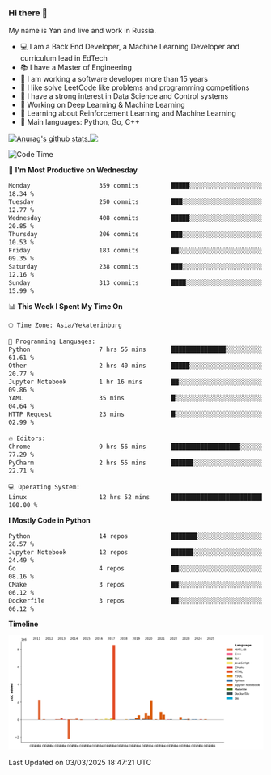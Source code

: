 ### Hi there 👋

My name is Yan and live and work in Russia.

- 💻 I am a Back End Developer, a Machine Learning Developer and curriculum lead in EdTech
- 📚 I have a Master of Engineering
- 🤔 I am working a software developer more than 15 years
- 🌱 I like solve LeetCode like problems and programming competitions
- 📝 I have a strong interest in Data Science and Control systems
- 🔭 Working on Deep Learning & Machine Learning
- 🌱 Learning about Reinforcement Learning and Machine Learning
- 🌟 Main languages: Python, Go, C++

<!--


**yanchick/yanchick** is a ✨ _special_ ✨ repository because its `README.md` (this file) appears on your GitHub profile.

Here are some ideas to get you started:

- I am a self taught Full Stack Developer and a Machine Learning Developer
- 🌱 I’m currently learning ...
- 👯 I’m looking to collaborate on ...
- 🤔 I’m looking for help with ...
- 💬 Ask me about ...
- 📫 How to reach me: ...
- 😄 Pronouns: ...
- ⚡ Fun fact: ...

-->


<a href="https://github.com/anuraghazra/github-readme-stats">
    <img align="center" src="https://github-readme-stats.vercel.app/api?username=yanchick&count_private=true" alt="Anurag's github stats" />
</a>
<a href="https://github.com/anuraghazra/github-readme-stats">
    <img align="center" src="https://github-readme-stats.vercel.app/api/top-langs/?username=yanchick&hide=javascript,html,CSS" />
</a>

<!--START_SECTION:waka-->
![Code Time](http://img.shields.io/badge/Code%20Time-2%2C927%20hrs%2056%20mins-blue)

📅 **I'm Most Productive on Wednesday** 

```text
Monday                   359 commits         █████░░░░░░░░░░░░░░░░░░░░   18.34 % 
Tuesday                  250 commits         ███░░░░░░░░░░░░░░░░░░░░░░   12.77 % 
Wednesday                408 commits         █████░░░░░░░░░░░░░░░░░░░░   20.85 % 
Thursday                 206 commits         ███░░░░░░░░░░░░░░░░░░░░░░   10.53 % 
Friday                   183 commits         ██░░░░░░░░░░░░░░░░░░░░░░░   09.35 % 
Saturday                 238 commits         ███░░░░░░░░░░░░░░░░░░░░░░   12.16 % 
Sunday                   313 commits         ████░░░░░░░░░░░░░░░░░░░░░   15.99 % 
```


📊 **This Week I Spent My Time On** 

```text
🕑︎ Time Zone: Asia/Yekaterinburg

💬 Programming Languages: 
Python                   7 hrs 55 mins       ███████████████░░░░░░░░░░   61.61 % 
Other                    2 hrs 40 mins       █████░░░░░░░░░░░░░░░░░░░░   20.77 % 
Jupyter Notebook         1 hr 16 mins        ██░░░░░░░░░░░░░░░░░░░░░░░   09.86 % 
YAML                     35 mins             █░░░░░░░░░░░░░░░░░░░░░░░░   04.64 % 
HTTP Request             23 mins             █░░░░░░░░░░░░░░░░░░░░░░░░   02.99 % 

🔥 Editors: 
Chrome                   9 hrs 56 mins       ███████████████████░░░░░░   77.29 % 
PyCharm                  2 hrs 55 mins       ██████░░░░░░░░░░░░░░░░░░░   22.71 % 

💻 Operating System: 
Linux                    12 hrs 52 mins      █████████████████████████   100.00 % 
```

**I Mostly Code in Python** 

```text
Python                   14 repos            ███████░░░░░░░░░░░░░░░░░░   28.57 % 
Jupyter Notebook         12 repos            ██████░░░░░░░░░░░░░░░░░░░   24.49 % 
Go                       4 repos             ██░░░░░░░░░░░░░░░░░░░░░░░   08.16 % 
CMake                    3 repos             ██░░░░░░░░░░░░░░░░░░░░░░░   06.12 % 
Dockerfile               3 repos             ██░░░░░░░░░░░░░░░░░░░░░░░   06.12 % 
```



**Timeline**

![Lines of Code chart](https://raw.githubusercontent.com/yanchick/yanchick/main/assets/bar_graph.png)


 Last Updated on 03/03/2025 18:47:21 UTC
<!--END_SECTION:waka-->

